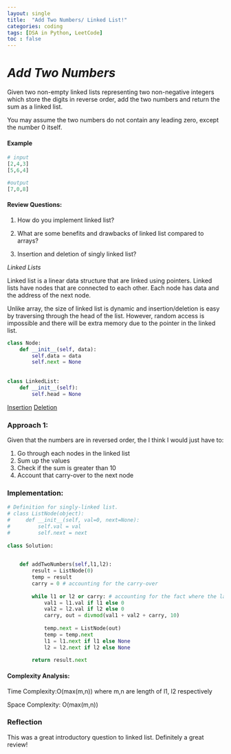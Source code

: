 ```yaml
---
layout: single
title:  "Add Two Numbers/ Linked List!"
categories: coding
tags: [DSA in Python, LeetCode]
toc : false
---
```


# *Add Two Numbers*

Given two non-empty linked lists representing two non-negative integers which store the digits in reverse order, add the two numbers and return the sum as a linked list.

You may assume the two numbers do not contain any leading zero, except the number 0 itself.


#### Example
```python
# input
[2,4,3]
[5,6,4]

#output
[7,0,8]

```


#### Review Questions:
1. How do you implement linked list?

2. What are some benefits and drawbacks of linked list compared to arrays?

3. Insertion and deletion of singly linked list?


*Linked Lists*

Linked list is a linear data structure that are linked using pointers.
Linked lists have nodes that are connected to each other. 
Each node has data and the address of the next node.

Unlike array, the size of linked list is dynamic and insertion/deletion is easy by traversing through the head of the list.
However, random access is impossible and there will be extra memory due to the pointer in the linked list.

```python
class Node:
    def __init__(self, data):
        self.data = data
        self.next = None
        
        
class LinkedList:
    def __init__(self):
        self.head = None
```

[Insertion](https://www.geeksforgeeks.org/linked-list-set-2-inserting-a-node/)
[Deletion](https://www.geeksforgeeks.org/linked-list-set-3-deleting-node/)


### Approach 1:

Given that the numbers are in reversed order, the I think I would just have to:

1. Go through each nodes in the linked list
2. Sum up the values
3. Check if the sum is greater than 10
4. Account that carry-over to the next node

### Implementation:

```python
# Definition for singly-linked list.
# class ListNode(object):
#     def __init__(self, val=0, next=None):
#         self.val = val
#         self.next = next
        
class Solution:
    

    def addTwoNumbers(self,l1,l2):
        result = ListNode(0)
        temp = result
        carry = 0 # accounting for the carry-over
        
        while l1 or l2 or carry: # accounting for the fact where the last digit summation is greater than or equal to 10
            val1 = l1.val if l1 else 0
            val2 = l2.val if l2 else 0
            carry, out = divmod(val1 + val2 + carry, 10)
            
            temp.next = ListNode(out)
            temp = temp.next
            l1 = l1.next if l1 else None
            l2 = l2.next if l2 else None
            
        return result.next
```

#### Complexity Analysis:

Time Complexity:O(max(m,n)) where m,n are length of l1, l2 respectively

Space Complexity: O(max(m,n))

### Reflection

This was a great introductory question to linked list. Definitely a great review!
